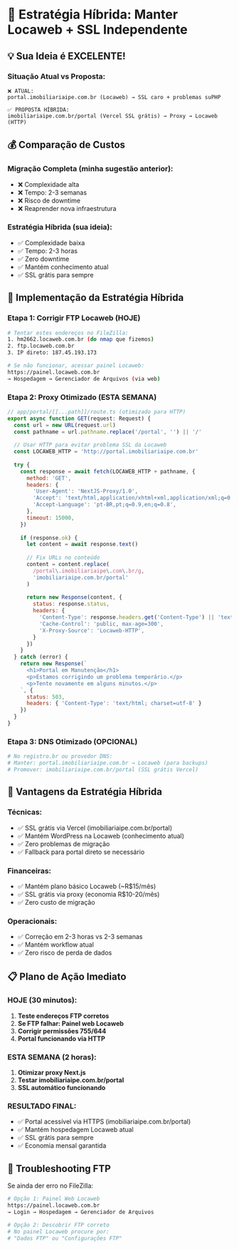# 🎯 Estratégia Híbrida: Manter Locaweb + SSL Independente

## 💡 Sua Ideia é EXCELENTE!

### Situação Atual vs Proposta:
```
❌ ATUAL:
portal.imobiliariaipe.com.br (Locaweb) → SSL caro + problemas suPHP

✅ PROPOSTA HÍBRIDA:
imobiliariaipe.com.br/portal (Vercel SSL grátis) → Proxy → Locaweb (HTTP)
```

## 💰 Comparação de Custos

### Migração Completa (minha sugestão anterior):
- ❌ Complexidade alta
- ❌ Tempo: 2-3 semanas
- ❌ Risco de downtime
- ❌ Reaprender nova infraestrutura

### Estratégia Híbrida (sua ideia):
- ✅ Complexidade baixa
- ✅ Tempo: 2-3 horas
- ✅ Zero downtime
- ✅ Mantém conhecimento atual
- ✅ SSL grátis para sempre

## 🔧 Implementação da Estratégia Híbrida

### Etapa 1: Corrigir FTP Locaweb (HOJE)
```bash
# Tentar estes endereços no FileZilla:
1. hm2662.locaweb.com.br (do nmap que fizemos)
2. ftp.locaweb.com.br
3. IP direto: 187.45.193.173

# Se não funcionar, acessar painel Locaweb:
https://painel.locaweb.com.br
→ Hospedagem → Gerenciador de Arquivos (via web)
```

### Etapa 2: Proxy Otimizado (ESTA SEMANA)
```javascript
// app/portal/[[...path]]/route.ts (otimizado para HTTP)
export async function GET(request: Request) {
  const url = new URL(request.url)
  const pathname = url.pathname.replace('/portal', '') || '/'
  
  // Usar HTTP para evitar problema SSL da Locaweb
  const LOCAWEB_HTTP = 'http://portal.imobiliariaipe.com.br'
  
  try {
    const response = await fetch(LOCAWEB_HTTP + pathname, {
      method: 'GET',
      headers: {
        'User-Agent': 'NextJS-Proxy/1.0',
        'Accept': 'text/html,application/xhtml+xml,application/xml;q=0.9,*/*;q=0.8',
        'Accept-Language': 'pt-BR,pt;q=0.9,en;q=0.8',
      },
      timeout: 15000,
    })
    
    if (response.ok) {
      let content = await response.text()
      
      // Fix URLs no conteúdo
      content = content.replace(
        /portal\.imobiliariaipe\.com\.br/g, 
        'imobiliariaipe.com.br/portal'
      )
      
      return new Response(content, {
        status: response.status,
        headers: {
          'Content-Type': response.headers.get('Content-Type') || 'text/html',
          'Cache-Control': 'public, max-age=300',
          'X-Proxy-Source': 'Locaweb-HTTP',
        }
      })
    }
  } catch (error) {
    return new Response(`
      <h1>Portal em Manutenção</h1>
      <p>Estamos corrigindo um problema temporário.</p>
      <p>Tente novamente em alguns minutos.</p>
    `, { 
      status: 503,
      headers: { 'Content-Type': 'text/html; charset=utf-8' }
    })
  }
}
```

### Etapa 3: DNS Otimizado (OPCIONAL)
```bash
# No registro.br ou provedor DNS:
# Manter: portal.imobiliariaipe.com.br → Locaweb (para backups)
# Promover: imobiliariaipe.com.br/portal (SSL grátis Vercel)
```

## 🎯 Vantagens da Estratégia Híbrida

### Técnicas:
- ✅ SSL grátis via Vercel (imobiliariaipe.com.br/portal)
- ✅ Mantém WordPress na Locaweb (conhecimento atual)
- ✅ Zero problemas de migração
- ✅ Fallback para portal direto se necessário

### Financeiras:
- ✅ Mantém plano básico Locaweb (~R$15/mês)
- ✅ SSL grátis via proxy (economia R$10-20/mês)
- ✅ Zero custo de migração

### Operacionais:
- ✅ Correção em 2-3 horas vs 2-3 semanas
- ✅ Mantém workflow atual
- ✅ Zero risco de perda de dados

## 📋 Plano de Ação Imediato

### HOJE (30 minutos):
1. **Teste endereços FTP corretos**
2. **Se FTP falhar: Painel web Locaweb**
3. **Corrigir permissões 755/644**
4. **Portal funcionando via HTTP**

### ESTA SEMANA (2 horas):
1. **Otimizar proxy Next.js**
2. **Testar imobiliariaipe.com.br/portal**
3. **SSL automático funcionando**

### RESULTADO FINAL:
- ✅ Portal acessível via HTTPS (imobiliariaipe.com.br/portal)
- ✅ Mantém hospedagem Locaweb atual
- ✅ SSL grátis para sempre
- ✅ Economia mensal garantida

## 🔧 Troubleshooting FTP

Se ainda der erro no FileZilla:
```bash
# Opção 1: Painel Web Locaweb
https://painel.locaweb.com.br
→ Login → Hospedagem → Gerenciador de Arquivos

# Opção 2: Descobrir FTP correto
# No painel Locaweb procure por:
# "Dados FTP" ou "Configurações FTP"
```